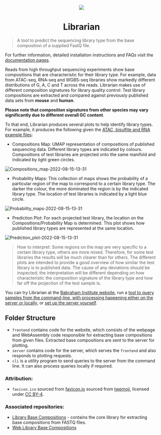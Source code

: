<center>
<img src="frontend/static/favicon.ico" />

# Librarian 
</center>

> A tool to predict the sequencing library type from the base composition of a supplied FastQ file.

For further information, detailed installation instructions and FAQs visit the [documentation pages](https://desmondwillowbrook.github.io/Librarian/).

Reads from high throughput sequencing experiments show base compositions that are characteristic for their library type. For example, data from ATAC-seq, RNA-seq and WGBS-seq libraries show markedly different distributions of G, A, C and T across the reads. Librarian makes use of different composition signatures for library quality control: Test library compositions are extracted and compared against previously published data sets from **mouse** and **human**.

**Please note that composition signatures from other species may vary significantly due to different overall GC content**.

To that end, Librarian produces several plots to help identify library types. For example, it produces the following given the [ATAC, bisulfite and RNA example files](frontend/example_inputs/):

- Compositions Map: UMAP representation of compositions of published sequencing data. Different library types are indicated by colours. Compositions of test libraries are projected onto the same manifold and indicated by light green circles.

![Compositions_map-2022-08-15-13-31](https://user-images.githubusercontent.com/51814158/184647396-ed51de1a-29aa-43f8-b013-5d13f6ceb645.svg)

- Probability Maps: This collection of maps shows the probability of a particular region of the map to correspond to a certain library type. The darker the colour, the more dominated the region is by the indicated library type. The location of test libraries is indicated by a light blue circle.

![Probability_maps-2022-08-15-13-31](https://user-images.githubusercontent.com/51814158/184647578-29cdab87-dc37-45e0-a187-a0c4d8a2d2fa.svg)

- Prediction Plot: For each projected test library, the location on the Compositions/Probability Map is determined. This plot shows how published library types are represented at the same location.

![Prediction_plot-2022-08-15-13-31](https://user-images.githubusercontent.com/51814158/184647529-8acf7605-eb48-4642-a614-0ae80c803023.svg)

> How to interpret: Some regions on the map are very specific to a certain library type, others are more mixed. Therefore, for some test libraries the results will be much clearer than for others. The different plots are intended to provide a good overview of how similar the test library is to published data. The cause of any deviations should be inspected; the interpretation will be different depending on how characteristic the composition signature of the library type and how far off the projection of the test sample is.

You can try Librarian at the [Babraham Institute website](https://www.bioinformatics.babraham.ac.uk/librarian/), run a [tool to query samples from the command-line, with processing happening either on the server or locally](cli/README.md), or [set up the server yourself](server/README.md).

## Folder Structure
- `frontend` contains code for the website, which consists of the webpage and WebAssembly code responsible for extracting base compositions from given files. Extracted base compositions are sent to the server for plotting.
- `server` contains code for the server, which serves the `frontend` and also responds to plotting requests.
- `cli` is a utility program to send queries to the server from the command line. It can also process queries locally if required.

### Attribution:
- `favicon.ico` sourced from [favicon.io](https://favicon.io/emoji-favicons/books) sourced from [twemoji](https://twemoji.twitter.com/), licensed under [CC BY-4](https://creativecommons.org/licenses/by/4.0/).

### Associated repositories:
- [Library Base Compositions](https://github.com/ChristelKrueger/Library_Base_Compositions) - contains the core library for extracting base compositions from FASTQ files.
- [Web Library Base Compositions](https://github.com/DesmondWillowbrook/Web_Library_Base_Compositions)
